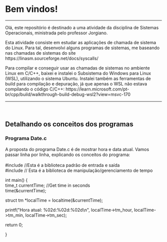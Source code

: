 <h1>Bem vindos!</h1>

<hr>

<p> Olá, este repositório é destinado a uma atividade da disciplina de Sistemas Operacionais, ministrada pelo professor Jorgiano. </p>
<p> Esta atividade consiste em estudar as aplicações de chamada de sistema do Linux. Para tal, desenvolvi alguns programas de sistemas, me baseando nas chamadas de sistemas do site https://linasm.sourceforge.net/docs/syscalls/ </p>
<p> Para compilar e conseguir usar as chamadas de sistemas no ambiente Linux em C/C++, baixei e instalei o Subsistema do Windows para Linux (WSL), utilizando o sistema Ubuntu. Instalei também as ferramentas de build para compilação e depuração, já que apenas o WSL não estava compilando o código C/C++: https://learn.microsoft.com/pt-br/cpp/build/walkthrough-build-debug-wsl2?view=msvc-170 </p>

<hr>
<br>

<h2> Detalhando os conceitos dos programas </h2>
<h3> Programa Date.c </h3>
<p>  A proposta do programa Date.c é de mostrar hora e data atual. Vamos passar linha por linha, explicando os conceitos do programa:

<br>
<br>
#include <stdio.h> //Esta é a biblioteca padrão de entrada e saída <br>
#include <time.h>  // Esta é a biblioteca de manipulação/gerenciamento de tempo <br>

int main() { <br>
  time_t currentTime; //Get time in seconds <br>
  time(&currentTime); <br>

  struct tm *localTime = localtime(&currentTime); <br>
    
  printf("Hora atual: %02d:%02d:%02d\n", localTime->tm_hour, localTime->tm_min, localTime->tm_sec); <br>

  return 0; <br>

}
<br>
<br>

 </p>
